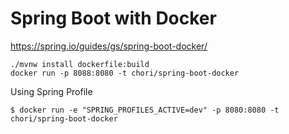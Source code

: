 # Spring Boot with Docker

https://spring.io/guides/gs/spring-boot-docker/

```
./mvnw install dockerfile:build
docker run -p 8088:8080 -t chori/spring-boot-docker
```

Using Spring Profile
```
$ docker run -e "SPRING_PROFILES_ACTIVE=dev" -p 8080:8080 -t chori/spring-boot-docker
```
